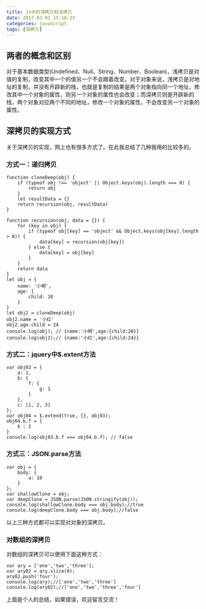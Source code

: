 ```yaml
---
title: js中的深拷贝和浅拷贝
date: 2017-03-01 15:18:23
categories: javaScript
tags: [深拷贝]
---
```

## 两者的概念和区别
对于基本数据类型(Undefined、Null、String、Number、Boolean)，浅拷贝是对值的复制，改变其中一个的值另一个不会跟着改变。<!--more-->对于对象来说，浅拷贝是对地址的复制，并没有开辟新的栈，也就是复制的结果是两个对象指向同一个地址，修改其中一个对象的属性，则另一个对象的属性也会改变；而深拷贝则是开辟新的栈，两个对象对应两个不同的地址，修改一个对象的属性，不会改变另一个对象的属性。
## 深拷贝的实现方式
关于深拷贝的实现，网上也有很多方式了。在此我总结了几种我用的比较多的。
### 方式一：递归拷贝

```
function cloneDeep(obj) {
    if (typeof obj !== 'object' || Object.keys(obj).length === 0) {
        return obj
    }
    let resultData = {}
    return recursion(obj, resultData)
}

function recursion(obj, data = {}) {
    for (key in obj) {
        if (typeof obj[key] == 'object' && Object.keys(obj[key].length > 0)) {
            data[key] = recursion(obj[key])
        } else {
            data[key] = obj[key]
        }
    }
    return data
}
let obj = {
    name: '小明',
    age: {
        child: 20
    }
}
let obj2 = cloneDeep(obj)
obj2.name = '小红'
obj2.age.child = 24
console.log(obj); // {name:'小明',age:{child:20}}
console.log(obj2);// {name:'小红',age:{child:24}}
```
### 方式二：jquery中$.extent方法
```
var obj03 = {
    a: 1,
    b: {
        f: {
            g: 1
        }
    },
    c: [1, 2, 3]
};
var obj04 = $.extend(true, {}, obj03);
obj04.b.f = {
    k : 2
}
console.log(obj03.b.f === obj04.b.f); // false
```
### 方式三：JSON.parse方法
```
var obj = {
    body: {
        a: 10
    }
};
var shallowClone = obj;
var deepClone = JSON.parse(JSON.stringify(obj));
console.log(shallowClone.body === obj.body);//true
console.log(deepClone.body === obj.body);//false
```
以上三种方式都可以实现对对象的深拷贝。

### 对数组的深拷贝

对数组的深拷贝可以使用下面这种方式：
```
var ary = ['one','two','three'];
var ary02 = ary.slice(0);
ary02.push('four');
console.log(ary);//['one','two','three']
console.log(ary02);//['one','two','three','four']
```

上面是个人的总结，如果错误，欢迎留言交流！